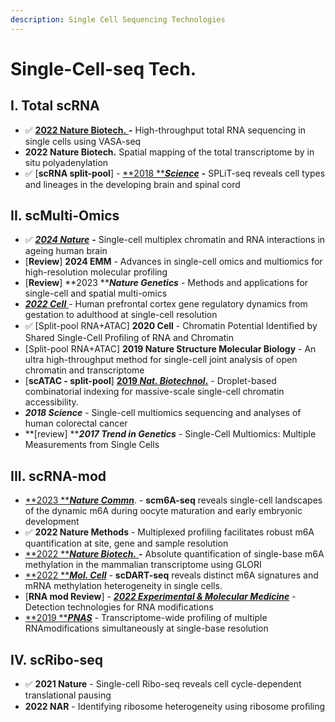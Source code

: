 ```yaml
---
description: Single Cell Sequencing Technologies
---
```


# Single-Cell-seq Tech.

## I. Total scRNA

* ✅ [**2022 Nature Biotech.** ](https://www.nature.com/articles/s41587-022-01517-6)**-** High-throughput total RNA sequencing in single cells using VASA-seq
* **2022 Nature Biotech.** Spatial mapping of the total transcriptome by in situ polyadenylation
* ✅ \[**scRNA split-pool**] - [**2018 **_**Science**_](https://www.ncbi.nlm.nih.gov/pmc/articles/PMC7643870/) **-** SPLiT-seq reveals cell types and lineages in the developing brain and spinal cord&#x20;

## II. scMulti-Omics

* ✅ [_**2024 Nature**_](https://www.nature.com/articles/s41586-024-07239-w) **-** Single-cell multiplex chromatin and RNA interactions in ageing human brain
* \[**Review**] **2024 EMM** - Advances in single-cell omics and multiomics for high-resolution molecular profiling
* &#x20;\[**Review**] **2023 **_**Nature Genetics**_ - Methods and applications for single-cell and spatial multi-omics
* [_**2022 Cell**_ ](https://pubmed.ncbi.nlm.nih.gov/36318921/)- Human prefrontal cortex gene regulatory dynamics from gestation to adulthood at single-cell resolution
* ✅ \[Split-pool RNA+ATAC] **2020 Cell** - Chromatin Potential Identiﬁed by Shared Single-Cell Proﬁling of RNA and Chromatin
* \[Split-pool RNA+ATAC] **2019 Nature Structure Molecular Biology** -  An ultra high-throughput method for single-cell joint analysis of open chromatin and transcriptome
* \[**scATAC - split-pool**] [**2019 **_**Nat. Biotechnol**_**.**](https://doi.org/10.1038/s41587-019-0147-6) - Droplet-based combinatorial indexing for massive-scale single-cell chromatin accessibility.
* _**2018 Science**_ - Single-cell multiomics sequencing and analyses of human colorectal cancer
* **\[review] **_**2017 Trend in Genetics**_ - Single-Cell Multiomics: Multiple Measurements from Single Cells



## III. scRNA-mod

* [**2023 **_**Nature Commn**_](https://www.nature.com/articles/s41467-023-35958-7). - **scm6A-seq** reveals single-cell landscapes of the dynamic m6A during oocyte maturation and early embryonic development
* ✅  **2022 Nature Methods** - Multiplexed profiling facilitates robust m6A quantification at site, gene and sample resolution
* [**2022 **_**Nature Biotech.**_ ](https://doi.org/10.1038/s41587-022-01487-9)**-** Absolute quantification of single-base m6A methylation in the mammalian transcriptome using GLORI
* [**2022 **_**Mol. Cell**_](https://www.sciencedirect.com/science/article/pii/S1097276521011436?via%3Dihub)  - **scDART-seq** reveals distinct m6A signatures and mRNA methylation heterogeneity in single cells.&#x20;
* \[**RNA mod Review**] - [_**2022 Experimental & Molecular Medicine**_](https://www.nature.com/articles/s12276-022-00821-0#Sec11) - Detection technologies for RNA modifications
* [**2019 **_**PNAS**_](https://www.pnas.org/cgi/doi/10.1073/pnas.1817334116) - Transcriptome-wide profiling of multiple RNAmodifications simultaneously at single-base resolution



## IV. scRibo-seq

* ✅ **2021 Nature** - Single-cell Ribo-seq reveals cell cycle-dependent translational pausing
* **2022 NAR** - Identifying ribosome heterogeneity using ribosome proﬁling







